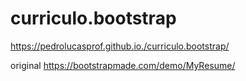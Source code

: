 # curriculo.bootstrap
https://pedrolucasprof.github.io./curriculo.bootstrap/


original https://bootstrapmade.com/demo/MyResume/
